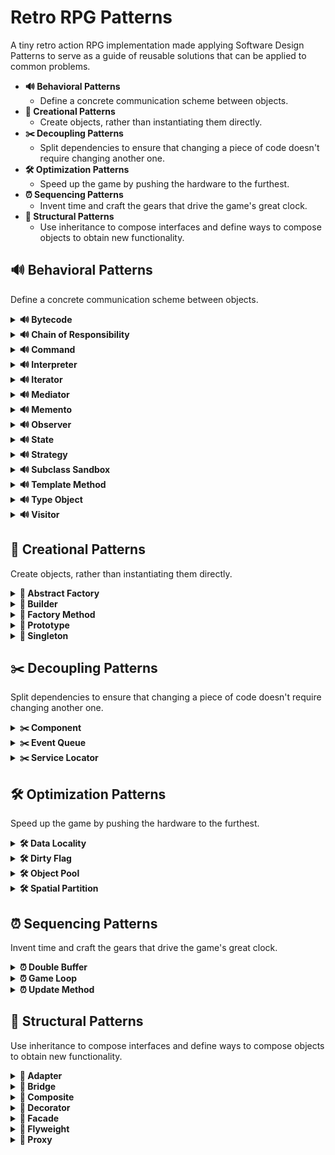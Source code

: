 # Retro RPG Patterns
A tiny retro action RPG implementation made applying Software Design Patterns to serve as a guide of reusable solutions that can be applied to common problems.

* **🔊 Behavioral Patterns**
    * Define a concrete communication scheme between objects.
* **🐣 Creational Patterns**
    * Create objects, rather than instantiating them directly.
* **✂️ Decoupling Patterns**
    * Split dependencies to ensure that changing a piece of code doesn't require changing another one.
* **🛠️ Optimization Patterns**
    * Speed up the game by pushing the hardware to the furthest.
* **⏰ Sequencing Patterns**
    * Invent time and craft the gears that drive the game's great clock.
* **🧬 Structural Patterns**
    * Use inheritance to compose interfaces and define ways to compose objects to obtain new functionality.

## 🔊 Behavioral Patterns
Define a concrete communication scheme between objects.

<details>
   <summary><b>🔊 Bytecode</b></summary>
  
   ### Bytecode
   Give a behavior the flexibility of data by encoding it as instructions for a virtual machine.

   > Unity has this pattern already built-in in its own [Visual Scripting System](https://docs.unity3d.com/2021.1/Documentation/Manual/com.unity.visualscripting.html) (previously named 'Bolt') and in its [Shader Graph System](https://docs.unity3d.com/Manual/shader-graph.html). Unreal has this pattern already built-in too in its [Blueprint Visual Scripting System](https://docs.unrealengine.com/4.27/en-US/ProgrammingAndScripting/Blueprints/). 
</details>

<details>
   <summary><b>🔊 Chain of Responsibility</b></summary>
   
   ### Chain of Responsibility
   Delegates commands to a chain of processing objects.
   
   ![Diagram](https://github.com/JoanStinson/RetroRPGPatterns/blob/main/Diagrams/Behavioral%20Patterns/Chain%20of%20Responsibility.png)   
</details>

<details>
   <summary><b>🔊 Command</b></summary>
   
   ### Command
   Creates objects that encapsulate actions and parameters.
   
   ![Diagram](https://github.com/JoanStinson/RetroRPGPatterns/blob/main/Diagrams/Behavioral%20Patterns/Command.png)
   
   ```csharp
   public class InputHandler : MonoBehaviour
   {
       private Invoker _invoker;
       private BikeController _bikeController;
       private Command _turnLeftCommand;
       private Command _turnRightCommand;
       private Command _toggleTurboCommand;
       private bool _isReplaying;
       private bool _isRecording;

       private void Awake()
       {
           _invoker = gameObject.AddComponent<Invoker>();
           _bikeController = FindObjectOfType<BikeController>();
           _turnLeftCommand = new TurnLeft(_bikeController);
           _turnRightCommand = new TurnRight(_bikeController);
           _toggleTurboCommand = new ToggleTurbo(_bikeController);
       }

       private void Update()
       {
           if (!_isReplaying && _isRecording)
           {
               if (Input.GetKeyUp(KeyCode.A))
               {
                   _invoker.ExecuteCommand(_turnLeftCommand);
               }

               if (Input.GetKeyUp(KeyCode.D))
               {
                   _invoker.ExecuteCommand(_turnRightCommand);
               }

               if (Input.GetKeyUp(KeyCode.W))
               {
                   _invoker.ExecuteCommand(_toggleTurboCommand);
               }
           }
       }

       private void OnGUI()
       {
           if (GUILayout.Button("Start Recording"))
           {
               _bikeController.ResetPosition();
               _isReplaying = false;
               _isRecording = true;
               _invoker.Record();
           }

           if (GUILayout.Button("Stop Recording"))
           {
               _bikeController.ResetPosition();
               _isRecording = false;
           }

           if (!_isRecording && GUILayout.Button("Start Replay"))
           {
               _bikeController.ResetPosition();
               _isRecording = false;
               _isReplaying = true;
               _invoker.Replay();
           }
       }
   }
   ```
   ```csharp
   public class BikeController : MonoBehaviour
   {
       public enum Direction
       {
           Left = -1,
           Right = 1
       }

       private bool _isTurboOn;
       private const float _distance = 1f;

       public void ToggleTurbo()
       {
           _isTurboOn = !_isTurboOn;
       }

       public void Turn(Direction direction)
       {
           if (direction == Direction.Left)
           {
               transform.Translate(Vector3.left * _distance);
           }
           else if (direction == Direction.Right)
           {
               transform.Translate(Vector3.right * _distance);
           }
       }

       public void ResetPosition()
       {
           transform.position = Vector3.zero;
       }
   }
   ```
   ```csharp
   public class Invoker : MonoBehaviour
   {
       private SortedList<float, Command> _recordedCommands = new SortedList<float, Command>();

       private bool _isRecording;
       private bool _isReplaying;
       private float _replayTime;
       private float _recordingTime;

       public void ExecuteCommand(Command command)
       {
           command.Execute();

           if (_isRecording)
           {
               _recordedCommands.Add(_recordingTime, command);
           }

           Debug.Log("Recorded Time: " + _recordingTime);
           Debug.Log("Recorded Command: " + command);
       }

       public void Record()
       {
           _recordingTime = 0.0f;
           _isRecording = true;
       }

       public void Replay()
       {
           _replayTime = 0.0f;
           _isReplaying = true;

           if (_recordedCommands.Count <= 0)
           {
               Debug.LogError("No commands to replay!");
           }

           _recordedCommands.Reverse();
       }

       private void FixedUpdate()
       {
           if (_isRecording)
           {
               _recordingTime += Time.fixedDeltaTime;
           }

           if (_isReplaying)
           {
               _replayTime += Time.fixedDeltaTime;

               if (_recordedCommands.Any())
               {
                   if (Mathf.Approximately(_replayTime, _recordedCommands.Keys[0]))
                   {
                       Debug.Log("Replay Time: " + _replayTime);
                       Debug.Log("Replay Command: " + _recordedCommands.Values[0]);

                       _recordedCommands.Values[0].Execute();
                       _recordedCommands.RemoveAt(0);
                   }
               }
               else
               {
                   _isReplaying = false;
               }
           }
       }
   }
   ```
   ```csharp
   public abstract class Command
   {
       public abstract void Execute();
   }
   ```                                           
   ```csharp
   public class TurnLeft : Command
   {
       private readonly BikeController _controller;

       public TurnLeft(BikeController controller)
       {
           _controller = controller;
       }

       public override void Execute()
       {
           _controller.Turn(BikeController.Direction.Left);
       }
   }
   ```
   ```csharp
   public class TurnRight : Command
   {
       private readonly BikeController _controller;

       public TurnRight(BikeController controller)
       {
           _controller = controller;
       }

       public override void Execute()
       {
           _controller.Turn(BikeController.Direction.Right);
       }
   }
   ```
   ```csharp
   public class ToggleTurbo : Command
   {
       private readonly BikeController _controller;

       public ToggleTurbo(BikeController controller)
       {
           _controller = controller;
       }

       public override void Execute()
       {
           _controller.ToggleTurbo();
       }
   }
   ```
</details>

<details>
   <summary><b>🔊 Interpreter</b></summary>
   
   ### Interpreter
   Implements a specialized language.
   
   ![Diagram](https://github.com/JoanStinson/RetroRPGPatterns/blob/main/Diagrams/Behavioral%20Patterns/Interpreter.png)
   
   > Similar to the Bytecode pattern, Unity has this pattern already built-in in its own [Visual Scripting System](https://docs.unity3d.com/2021.1/Documentation/Manual/com.unity.visualscripting.html) (previously named 'Bolt') and in its [Shader Graph System](https://docs.unity3d.com/Manual/shader-graph.html). Unreal has this pattern already built-in too in its [Blueprint Visual Scripting System](https://docs.unrealengine.com/4.27/en-US/ProgrammingAndScripting/Blueprints/).
</details>

<details>
   <summary><b>🔊 Iterator</b></summary>
   
   ### Iterator
   Accesses the elements of an object sequentially without exposing its underlying representation.
   
   ![Diagram](https://github.com/JoanStinson/RetroRPGPatterns/blob/main/Diagrams/Behavioral%20Patterns/Iterator.png) 
</details>

<details>
   <summary><b>🔊 Mediator</b></summary>
   
   ### Mediator
   Allows loose coupling between classes by being the only class that has detailed knowledge of their methods.
   
   ![Diagram](https://github.com/JoanStinson/RetroRPGPatterns/blob/main/Diagrams/Behavioral%20Patterns/Mediator.png)
</details>

<details>
   <summary><b>🔊 Memento</b></summary>
   
   ### Memento
   Provides the ability to restore an object to its previous state (undo).
   
   ![Diagram](https://github.com/JoanStinson/RetroRPGPatterns/blob/main/Diagrams/Behavioral%20Patterns/Memento.png)
   
   > Similar to the State pattern, but with an extra feature that gives objects the ability to roll back to a previous state.
</details>

<details>
   <summary><b>🔊 Observer</b></summary>
   
   ### Observer
   It's a publish/subscribe pattern, which allows a number of observer objects to see an event.
   
   ![Diagram](https://github.com/JoanStinson/RetroRPGPatterns/blob/main/Diagrams/Behavioral%20Patterns/Observer.png)
   
   > Any publish/subscribe structure forms part of this pattern. This way, C# [Delegates](https://docs.microsoft.com/en-us/dotnet/csharp/programming-guide/delegates/), [Actions](https://docs.microsoft.com/en-us/dotnet/api/system.action-1?view=net-6.0), [Event Actions](https://www.reddit.com/r/csharp/comments/m7o16r/what_is_the_difference_between_action_and_event/) and [EventHandlers](https://docs.microsoft.com/en-us/dotnet/api/system.eventhandler?view=net-6.0) are its most basic implementation. [Click Here For A Summary Of All](https://medium.com/nerd-for-tech/c-delegates-actions-events-summary-please-8fab0244a40a). Unity's API has [UnityActions](https://docs.unity3d.com/ScriptReference/Events.UnityAction.html) and [UnityEvents](https://docs.unity3d.com/ScriptReference/Events.UnityEvent.html) which are basically a wrapper of these C# events, but made available through the Inspector. From this point on, the pattern can be expanded to be more or less decoupled until reaching it's final form, which would be a Message or Event Bus System. Here is a basic implementation using Scriptable Objects: [Event Bus System with Scriptable Objects](https://github.com/JoanStinson/SlotsMachine).
   
   ```csharp
   public class ClientObserver : MonoBehaviour
   {
       private BikeController _bikeController;

       private void Start()
       {
           _bikeController = (BikeController)FindObjectOfType(typeof(BikeController));
       }

       private void OnGUI()
       {
           if (GUILayout.Button("Damage Bike") && _bikeController)
           {
               _bikeController.TakeDamage(15.0f);
           }

           if (GUILayout.Button("Toggle Turbo") && _bikeController)
           {
               _bikeController.ToggleTurbo();
           }
       }
   }
   ```
   ```csharp
   public abstract class Subject : MonoBehaviour
   {
       private readonly ArrayList _observers = new ArrayList();

       protected void Attach(Observer observer)
       {
           if (observer != null)
           {
               _observers.Add(observer);
           }
           else
           {
               Debug.LogWarning("Attached observer cannot be null!");
           }
       }

       protected void Detach(Observer observer)
       {
           if (observer != null)
           {
               _observers.Remove(observer);
           }
           else
           {
               Debug.LogWarning("Detached observer cannot be null!");
           }
       }

       protected void NotifyObservers()
       {
           foreach (Observer observer in _observers)
           {
               observer?.Notify(this);
           }
       }
   }
   ```
   ```csharp
   public class BikeController : Subject
   {
       public bool IsTurboOn { get; private set; }
       public float CurrentHealth => health;

       [SerializeField]
       private float health = 100f;
       private CameraController _cameraController;
       private HUDController _hudController;
       private bool _isEngineOn;

       private void Awake()
       {
           _hudController = gameObject.AddComponent<HUDController>();
           _cameraController = (CameraController)FindObjectOfType(typeof(CameraController));
       }

       private void Start()
       {
           StartEngine();
       }

       private void OnEnable()
       {
           Attach(_hudController);
           Attach(_cameraController);
       }

       private void OnDisable()
       {
           Detach(_hudController);
           Detach(_cameraController);
       }

       private void StartEngine()
       {
           _isEngineOn = true;
           NotifyObservers();
       }

       public void ToggleTurbo()
       {
           if (_isEngineOn)
           {
               IsTurboOn = !IsTurboOn;
           }

           NotifyObservers();
       }

       public void TakeDamage(float amount)
       {
           health -= amount;
           IsTurboOn = false;
           NotifyObservers();

           if (health < 0)
           {
               Destroy(gameObject);
           }
       }
   }
   ```
   ```csharp
   public abstract class Observer : MonoBehaviour
   {
       public abstract void Notify(Subject subject);
   }
   ```
   ```csharp
   public class CameraController : Observer
   {
       [SerializeField]
       private float _shakeMagnitude = 0.1f;
       private bool _isTurboOn;
       private Vector3 _initialPosition;
       private BikeController _bikeController;

       private void OnEnable()
       {
           _initialPosition = gameObject.transform.localPosition;
       }

       private void Update()
       {
           if (_isTurboOn)
           {
               Vector3 newRandomPosition = _initialPosition + (Random.insideUnitSphere * _shakeMagnitude);
               transform.localPosition = newRandomPosition;
           }
           else
           {
               transform.localPosition = _initialPosition;
           }
       }

       public override void Notify(Subject subject)
       {
           if (!_bikeController)
           {
               _bikeController = subject.GetComponent<BikeController>();
           }

           if (_bikeController)
           {
               _isTurboOn = _bikeController.IsTurboOn;
           }
       }
   }
   ```
   ```csharp
   public class HUDController : Observer
   {
       private bool _isTurboOn;
       private float _currentHealth;
       private BikeController _bikeController;

       private void OnGUI()
       {
           GUILayout.BeginArea(new Rect(50, 50, 100, 200));
           {
               GUILayout.BeginHorizontal("box");
               GUILayout.Label("Health: " + _currentHealth);
               GUILayout.EndHorizontal();

               if (_isTurboOn)
               {
                   GUILayout.BeginHorizontal("box");
                   GUILayout.Label("Turbo Activated!");
                   GUILayout.EndHorizontal();
               }

               if (_currentHealth <= 50f)
               {
                   GUILayout.BeginHorizontal("box");
                   GUILayout.Label("WARNING: Low Health");
                   GUILayout.EndHorizontal();
               }
           }
           GUILayout.EndArea();
       }

       public override void Notify(Subject subject)
       {
           if (!_bikeController)
           {
               _bikeController = subject.GetComponent<BikeController>();
           }

           if (_bikeController)
           {
               _isTurboOn = _bikeController.IsTurboOn;
               _currentHealth = _bikeController.CurrentHealth;
           }
       }
   }
   ```

</details>

<details>
   <summary><b>🔊 State</b></summary>
   
   ### State
   Allows an object to alter its behavior when its internal state changes.
   
   ![Diagram](https://github.com/JoanStinson/RetroRPGPatterns/blob/main/Diagrams/Behavioral%20Patterns/State.png)
   
   > Unity has this pattern already built-in in its own [Animation System](https://docs.unity3d.com/Manual/AnimationOverview.html) (also known as 'Mecanim'). Actually, it uses an FSM (Finite State Machine), which uses the State pattern, but with blending and transitions.

   ```csharp
   [RequireComponent(typeof(BikeController))]
   public class ClientState : MonoBehaviour
   {
       private BikeController _bikeController;

       private void Awake()
       {
           _bikeController = GetComponent<BikeController>();
       }

       private void OnGUI()
       {
           if (GUILayout.Button("Start Bike"))
           {
               _bikeController.StartBike();
           }

           if (GUILayout.Button("Turn Left"))
           {
               _bikeController.Turn(Direction.Left);
           }

           if (GUILayout.Button("Turn Right"))
           {
               _bikeController.Turn(Direction.Right);
           }

           if (GUILayout.Button("Stop Bike"))
           {
               _bikeController.StopBike();
           }
       }
   }
   ```
   ```csharp
   public class BikeController : MonoBehaviour
   {
       [field: SerializeField] public float MaxSpeed { get; private set; } = 2.0f;
       [field: SerializeField] public float TurnDistance { get; private set; } = 2.0f;
       public float CurrentSpeed { get; set; }
       public Direction CurrentTurnDirection { get; private set; }

       private IBikeState _startState;
       private IBikeState _stopState;
       private IBikeState _turnState;

       private BikeStateContext _bikeStateContext;

       private void Awake()
       {
           _bikeStateContext = new BikeStateContext(this);
           _startState = gameObject.AddComponent<BikeStartState>();
           _stopState = gameObject.AddComponent<BikeStopState>();
           _turnState = gameObject.AddComponent<BikeTurnState>();
           _bikeStateContext.Transition(_stopState);
       }

       public void StartBike()
       {
           _bikeStateContext.Transition(_startState);
       }

       public void StopBike()
       {
           _bikeStateContext.Transition(_stopState);
       }

       public void Turn(Direction direction)
       {
           CurrentTurnDirection = direction;
           _bikeStateContext.Transition(_turnState);
       }
   }
   ```
   ```csharp
   public enum Direction
   {
       Left = -1,
       Right = 1
   }
   ```
   ```csharp
   public class BikeStateContext
   {
       public IBikeState CurrentState { get; set; }

       private readonly BikeController _bikeController;

       public BikeStateContext(BikeController bikeController)
       {
           _bikeController = bikeController;
       }

       public void Transition(IBikeState state)
       {
           CurrentState = state;
           CurrentState.Handle(_bikeController);
       }
   }
   ```
   ```csharp
   public interface IBikeState
   {
       void Handle(BikeController bikeController);
   }
   ```
   ```csharp
   public class BikeStartState : MonoBehaviour, IBikeState
   {
       private BikeController _bikeController;

       public void Handle(BikeController bikeController)
       {
           if (!_bikeController)
           {
               _bikeController = bikeController;
           }

           _bikeController.CurrentSpeed = _bikeController.MaxSpeed;
       }

       private void Update()
       {
           if (_bikeController && _bikeController.CurrentSpeed > 0)
           {
               Vector3 bikeTranslation = Vector3.forward * (_bikeController.CurrentSpeed * Time.deltaTime);
               _bikeController.transform.Translate(bikeTranslation);
           }
       }
   }
   ```
   ```csharp
   public class BikeTurnState : MonoBehaviour, IBikeState
   {
       private Vector3 _turnDirection;
       private BikeController _bikeController;

       public void Handle(BikeController bikeController)
       {
           if (!_bikeController)
           {
               _bikeController = bikeController;
           }

           _turnDirection.x = (float)_bikeController.CurrentTurnDirection;

           if (_bikeController.CurrentSpeed > 0)
           {
               transform.Translate(_turnDirection * _bikeController.TurnDistance);
           }
       }
   }
   ```
   ```csharp
   public class BikeStopState : MonoBehaviour, IBikeState
   {
       private BikeController _bikeController;

       public void Handle(BikeController bikeController)
       {
           if (!_bikeController)
           {
               _bikeController = bikeController;
           }

           _bikeController.CurrentSpeed = 0;
       }
   }
   ```
</details>

<details>
   <summary><b>🔊 Strategy</b></summary>
   
   ### Strategy
   Allows one of a family of algorithms to be selected on-the-fly at runtime.
   
   ![Diagram](https://github.com/JoanStinson/RetroRPGPatterns/blob/main/Diagrams/Behavioral%20Patterns/Strategy.png)
   
   ```csharp
   public class ClientStrategy : MonoBehaviour
   {
       private GameObject _drone;
       private List<IManeuverBehaviour> _components = new List<IManeuverBehaviour>();

       private void OnGUI()
       {
           if (GUILayout.Button("Spawn Drone"))
           {
               SpawnDrone();
           }
       }

       private void SpawnDrone()
       {
           _drone = GameObject.CreatePrimitive(PrimitiveType.Cube);
           _drone.AddComponent<Drone>();
           _drone.transform.position = Random.insideUnitSphere * 10;
           ApplyRandomStrategies();
       }

       private void ApplyRandomStrategies()
       {
           _components.Add(_drone.AddComponent<BoppingManeuver>());
           _components.Add(_drone.AddComponent<FallbackManeuver>());
           _components.Add(_drone.AddComponent<WeavingManeuver>());

           int index = Random.Range(0, _components.Count);
           _drone.GetComponent<Drone>().ApplyStrategy(_components[index]);
       }
   }
   ```
   ```csharp
   public class Drone : MonoBehaviour
   {
       public float Speed = 1f;
       public float MaxHeight = 5f;
       public float WeavingDistance = 1.5f;
       public float FallbackDistance = 20f;

       private Vector3 _rayDirection;
       private const float _rayAngle = -45f;
       private const float _rayDistance = 15f;

       private void Awake()
       {
           _rayDirection = transform.TransformDirection(Vector3.back) * _rayDistance;
           _rayDirection = Quaternion.Euler(_rayAngle, 0f, 0f) * _rayDirection;
       }


       private void Update()
       {
           Debug.DrawRay(transform.position, _rayDirection, Color.blue);

           if (Physics.Raycast(transform.position, _rayDirection, out var hitInfo, _rayDistance) && hitInfo.collider)
           {
               Debug.DrawRay(transform.position, _rayDirection, Color.green);
           }
       }

       public void ApplyStrategy(IManeuverBehaviour strategy)
       {
           strategy.Maneuver(this);
       }
   }
   ```
   ```csharp
   public interface IManeuverBehaviour
   {
       void Maneuver(Drone drone);
   }
   ```
   ```csharp
   public class BoppingManeuver : MonoBehaviour, IManeuverBehaviour
   {
       public void Maneuver(Drone drone)
       {
           StartCoroutine(Bopple(drone));
       }

       private IEnumerator Bopple(Drone drone)
       {
           float time;
           bool isReverse = false;
           float speed = drone.Speed;
           Vector3 startPosition = drone.transform.position;
           Vector3 endPosition = startPosition;
           endPosition.y = drone.MaxHeight;

           while (true)
           {
               time = 0;
               Vector3 start = drone.transform.position;
               Vector3 end = (isReverse) ? startPosition : endPosition;

               while (time < speed)
               {
                   drone.transform.position = Vector3.Lerp(start, end, time / speed);
                   time += Time.deltaTime;
                   yield return null;
               }

               yield return new WaitForSeconds(1);
               isReverse = !isReverse;
           }
       }
   }
   ```
   ```csharp
   public class FallbackManeuver : MonoBehaviour, IManeuverBehaviour
   {
       public void Maneuver(Drone drone)
       {
           StartCoroutine(Fallback(drone));
       }

       private IEnumerator Fallback(Drone drone)
       {
           float time = 0;
           float speed = drone.Speed;
           Vector3 startPosition = drone.transform.position;
           Vector3 endPosition = startPosition;
           endPosition.z = drone.FallbackDistance;

           while (time < speed)
           {
               drone.transform.position = Vector3.Lerp(startPosition, endPosition, time / speed);
               time += Time.deltaTime;
               yield return null;
           }
       }
   }
   ```
   ```csharp
   public class WeavingManeuver : MonoBehaviour, IManeuverBehaviour
   {
       public void Maneuver(Drone drone)
       {
           StartCoroutine(Weave(drone));
       }

       private IEnumerator Weave(Drone drone)
       {
           float time;
           bool isReverse = false;
           float speed = drone.Speed;
           Vector3 startPosition = drone.transform.position;
           Vector3 endPosition = startPosition;
           endPosition.x = drone.WeavingDistance;

           while (true)
           {
               time = 0;
               Vector3 start = drone.transform.position;
               Vector3 end = (isReverse) ? startPosition : endPosition;

               while (time < speed)
               {
                   drone.transform.position = Vector3.Lerp(start, end, time / speed);
                   time += Time.deltaTime;
                   yield return null;
               }

               yield return new WaitForSeconds(1);
               isReverse = !isReverse;
           }
       }
   }
   ```
</details>

<details>
   <summary><b>🔊 Subclass Sandbox</b></summary>
   
   ### Subclass Sandbox
   Defines the behavior in a subclass using a set of operations provided by its base class.
</details>

<details>
   <summary><b>🔊 Template Method</b></summary>
   
### Template Method
   Defines the skeleton of an algorithm as an abstract class, allowing its subclasses to provide concrete behavior.
   
   ![Diagram](https://github.com/JoanStinson/RetroRPGPatterns/blob/main/Diagrams/Behavioral%20Patterns/Template%20Method.png)
   
   > This is basically the definition of polymorphism.
</details>

<details>
   <summary><b>🔊 Type Object</b></summary>
   
   ### Type Object
   Allows a flexible creation of new “classes” by creating a single class, each instance of which represents a different type of object.
</details>

<details>
   <summary><b>🔊 Visitor</b></summary>
   
   ### Visitor
   Separates an algorithm from an object structure by moving the hierarchy of methods into one object.
   
   ![Diagram](https://github.com/JoanStinson/RetroRPGPatterns/blob/main/Diagrams/Behavioral%20Patterns/Visitor.png)
   
   ```csharp
   public class ClientVisitor : MonoBehaviour
   {
       [SerializeField] private PowerUpVisitor _enginePowerUp;
       [SerializeField] private PowerUpVisitor _shieldPowerUp;
       [SerializeField] private PowerUpVisitor _weaponPowerUp;

       private BikeController _bikeController;

       private void Awake()
       {
           _bikeController = gameObject.AddComponent<BikeController>();
       }

       private void OnGUI()
       {
           if (GUILayout.Button("PowerUp Shield"))
           {
               _bikeController.Accept(_shieldPowerUp);
           }

           if (GUILayout.Button("PowerUp Engine"))
           {
               _bikeController.Accept(_enginePowerUp);
           }

           if (GUILayout.Button("PowerUp Weapon"))
           {
               _bikeController.Accept(_weaponPowerUp);
           }
       }
   }
   ```
   ```csharp
   public interface IBikeElementVisitor
   {
       void Visit(BikeShieldVisitable bikeShield);
       void Visit(BikeEngineVisitable bikeEngine);
       void Visit(BikeWeaponVisitable bikeWeapon);
   }
   ```
   ```csharp
   [CreateAssetMenu(fileName = "PowerUp", menuName = "PowerUp")]
   public class PowerUpVisitor : ScriptableObject, IBikeElementVisitor
   {
       public string PowerupName;
       public GameObject PowerupPrefab;
       public string PowerupDescription;

       [Tooltip("Fully heal shield")]
       public bool HealShield;

       [Range(0f, 50f)]
       [Tooltip("Boost turbo settings up to increments of 50/mph")]
       public float TurboBoost;

       [Range(0f, 25)]
       [Tooltip("Boost weapon range in increments of up to 25 units")]
       public int WeaponRange;

       [Range(0.0f, 50f)]
       [Tooltip("Boost weapon strength in increments of up to 50%")]
       public float WeaponStrength;

       public void Visit(BikeShieldVisitable bikeShield)
       {
           if (HealShield)
           {
               bikeShield.HealtPercentage = 100f;
           }
       }

       public void Visit(BikeWeaponVisitable bikeWeapon)
       {
           int range = bikeWeapon.Range += WeaponRange;
           bikeWeapon.Range = (range >= bikeWeapon.MaxRange) ? bikeWeapon.MaxRange : range;

           float strength = bikeWeapon.Strength += Mathf.Round(bikeWeapon.Strength * WeaponStrength / 100);
           bikeWeapon.Strength = (strength >= bikeWeapon.MaxStrength) ? bikeWeapon.MaxStrength : strength;
       }

       public void Visit(BikeEngineVisitable bikeEngine)
       {
           float boost = bikeEngine.TurboBoostInMph += TurboBoost;

           if (boost < 0.0f)
           {
               bikeEngine.TurboBoostInMph = 0.0f;
           }
           else if (boost >= bikeEngine.MaxTurboBoost)
           {
               bikeEngine.TurboBoostInMph = bikeEngine.MaxTurboBoost;
           }
       }
   }
   ```
   ```csharp
   public class BikeController : MonoBehaviour, IBikeElementVisitable
   {
       private List<IBikeElementVisitable> _bikeElements = new List<IBikeElementVisitable>();

       private void Awake()
       {
           _bikeElements.Add(gameObject.AddComponent<BikeShieldVisitable>());
           _bikeElements.Add(gameObject.AddComponent<BikeWeaponVisitable>());
           _bikeElements.Add(gameObject.AddComponent<BikeEngineVisitable>());
       }

       public void Accept(IBikeElementVisitor visitor)
       {
           foreach (IBikeElementVisitable element in _bikeElements)
           {
               element.Accept(visitor);
           }
       }
   }
   ```
   ```csharp
   public interface IBikeElementVisitable
   {
       void Accept(IBikeElementVisitor visitor);
   }
   ```
   ```csharp
   public class BikeShieldVisitable : MonoBehaviour, IBikeElementVisitable
   {
       public float HealtPercentage = 50f;

       public float Damage(float damage)
       {
           return HealtPercentage -= damage;
       }

       public void Accept(IBikeElementVisitor visitor)
       {
           visitor.Visit(this);
       }

       private void OnGUI()
       {
           GUI.color = Color.green;
           GUI.Label(new Rect(125, 0, 200, 20), "Shield Health: " + HealtPercentage);
       }
   }
   ```
   ```csharp
   public class BikeWeaponVisitable : MonoBehaviour, IBikeElementVisitable
   {
       [Header("Range")]
       public int Range = 5;
       public int MaxRange = 25;

       [Header("Strength")]
       public float Strength = 25f;
       public float MaxStrength = 50f;

       public void Fire()
       {
           Debug.Log("Weapon fired!");
       }

       public void Accept(IBikeElementVisitor visitor)
       {
           visitor.Visit(this);
       }

       private void OnGUI()
       {
           GUI.color = Color.green;
           GUI.Label(new Rect(125, 40, 200, 20), "Weapon Range: " + Range);
           GUI.Label(new Rect(125, 60, 200, 20), "Weapon Strength: " + Strength);
       }
   }
   ```
   ```csharp
   public class BikeEngineVisitable : MonoBehaviour, IBikeElementVisitable
   {
       public float TurboBoostInMph = 25f;
       public float MaxTurboBoost = 200f;

       private const float _defaultSpeedInMph = 300f;
       private bool _isTurboOn;

       public float CurrentSpeed
       {
           get
           {
               return (_isTurboOn) ? _defaultSpeedInMph + TurboBoostInMph : _defaultSpeedInMph;
           }
       }

       public void ToggleTurbo()
       {
           _isTurboOn = !_isTurboOn;
       }

       public void Accept(IBikeElementVisitor visitor)
       {
           visitor.Visit(this);
       }

       private void OnGUI()
       {
           GUI.color = Color.green;
           GUI.Label(new Rect(125, 20, 200, 20), "Turbo Boost: " + TurboBoostInMph);
       }
   }
   ```
</details>

## 🐣 Creational Patterns
Create objects, rather than instantiating them directly.

<details>
   <summary><b>🐣 Abstract Factory</b></summary>
   
   ### Abstract Factory
   Groups object factories that have a common theme.
   
   ![Diagram](https://github.com/JoanStinson/RetroRPGPatterns/blob/main/Diagrams/Creational%20Patterns/Abstract%20Factory.png)
</details>

<details>
   <summary><b>🐣 Builder</b></summary>
   
   ### Builder
   Constructs complex objects by separating construction and representation.
   
   ![Diagram](https://github.com/JoanStinson/RetroRPGPatterns/blob/main/Diagrams/Creational%20Patterns/Builder.png)
</details>

<details>
   <summary><b>🐣 Factory Method</b></summary>
   
   ### Factory Method
   Creates objects without specifying the exact class to create.
   
   ![Diagram](https://github.com/JoanStinson/RetroRPGPatterns/blob/main/Diagrams/Creational%20Patterns/Factory%20Method.png)
</details>

<details>
   <summary><b>🐣 Prototype</b></summary>
   
   ### Prototype
   Creates objects by cloning an existing object.
   
   ![Diagram](https://github.com/JoanStinson/RetroRPGPatterns/blob/main/Diagrams/Creational%20Patterns/Prototype.png)
   
   > Unity has this pattern already built-in in its [Prefabs System](https://docs.unity3d.com/Manual/Prefabs.html). When using the [GameObject.Instantiate](https://docs.unity3d.com/ScriptReference/Object.Instantiate.html) method it clones the original object (a prefab) and returns a clone (which is spawned in the current scene with the '(Clone)' suffix).
   ```csharp
   public class PrefabInstantiater : MonoBehaviour
   {
       [SerializeField]
       private Transform _prefab;
       
       private void Start()
       {
           for (int i = 0; i < 10; ++i)
           {
               Instantiate(_prefab, new Vector3(i * 2f, 0, 0), Quaternion.identity);
           }
       }
   }
   ```
</details>

<details>
   <summary><b>🐣 Singleton</b></summary>
   
   ### Singleton
   Restricts object creation for a class to only one instance.
   
   ![Diagram](https://github.com/JoanStinson/RetroRPGPatterns/blob/main/Diagrams/Creational%20Patterns/Singleton.png)
      
   > This is a [project killer pattern](https://cocoacasts.com/are-singletons-bad)! It's the prohibited pattern which shall never be named (except in game jams). Instead of using singletons, program to an interface (not to an implementation) and if you use a DI framework to fill these dependencies even better. I highly recommend using [Zenject](https://assetstore.unity.com/packages/tools/utilities/extenject-dependency-injection-ioc-157735). Dependency Inversion Principle > Singleton.
   ```csharp
    public class MonoBehaviourSingleton<T> : MonoBehaviour where T : MonoBehaviour
    {
        private static bool _shuttingDown = false;
        private static readonly object _lock = new object();
        private static T _instance;

        public static T Instance
        {
            get
            {
                if (_shuttingDown)
                {
                    Debug.LogWarning($"[Singleton] Instance '{typeof(T)}' already destroyed. Returning null.");
                    return null;
                }

                lock (_lock)
                {
                    if (_instance == null)
                    {
                        _instance = (T)FindObjectOfType(typeof(T));

                        if (_instance == null)
                        {
                            var singletonObject = new GameObject();
                            _instance = singletonObject.AddComponent<T>();
                            singletonObject.name = $"{typeof(T)} (Singleton)";
                            DontDestroyOnLoad(singletonObject);
                        }
                    }

                    return _instance;
                }
            }
        }

        private void OnApplicationQuit()
        {
            _shuttingDown = true;
        }

        private void OnDestroy()
        {
            _shuttingDown = true;
        }
    }
   ```
   ```csharp
    public sealed class UIManager : MonoBehaviourSingleton<UIManager>
    {
        public void ShowPanel<T>() where T : BasePanel
        {
            // show panel if it exists
        }

        public void HidePanel<T>() where T : BasePanel
        {
            // hide panel if it exists
        }
    }
   ```
   ```csharp
    public class ControlsMenuPanel : BasePanel
    {
        private void ShowOptionsMenu()
        {
             UIManager.Instance.HidePanel<MainMenuPanel>();
             UIManager.Instance.ShowPanel<OptionsMenuPanel>();
        }
    }
   ```
</details>

## ✂️ Decoupling Patterns
Split dependencies to ensure that changing a piece of code doesn't require changing another one.
   
<details>
   <summary><b>✂️ Component</b></summary>
   
   ### Component
   Allows a single entity to span multiple domains without coupling the domains to each other.
   
   > Unity has this pattern already built-in in its own [Component System](https://docs.unity3d.com/ScriptReference/Component.html).
   ```csharp
    [RequireComponent(typeof(Animator))]
    [RequireComponent(typeof(AudioSource))]
    [RequireComponent(typeof(Rigidbody2D))]
    public abstract class Creature : MonoBehaviour, IEntity
    {
        protected Animator _animator;
        protected AudioSource _audioSource;
        protected Rigidbody2D _rigidbody2D;

        protected virtual void Start()
        {
            _animator = GetComponent<Animator>();
            _audioSource = GetComponent<AudioSource>();
            _rigidbody2D = GetComponent<Rigidbody2D>();
        }
    }
   ```
</details>

<details>
   <summary><b>✂️ Event Queue</b></summary>
   
   ### Event Queue
   Decouples when an event is sent and when it is executed.
</details>

<details>
   <summary><b>✂️ Service Locator</b></summary>
   
   ### Service Locator
   Provides global access to services without being attached to the concrete class.
   
   ```csharp
   public static class ServiceLocator
   {
       private static readonly IDictionary<Type, object> Services = new Dictionary<Type, Object>();

       public static void RegisterService<T>(T service)
       {
           if (!Services.ContainsKey(typeof(T)))
           {
               Services[typeof(T)] = service;
           }
           else
           {
               throw new ApplicationException("Service already registered");
           }
       }

       public static T GetService<T>()
       {
           try
           {
               return (T)Services[typeof(T)];
           }
           catch
           {
               throw new ApplicationException("Requested service not found.");
           }
       }
   }
   ```
   ```csharp
   public class ClientServiceLocator : MonoBehaviour
   {
       private void Awake()
       {
           RegisterServices();
       }

       private void RegisterServices()
       {
           ILoggerService logger = new Logger();
           ServiceLocator.RegisterService(logger);

           IAnalyticsService analytics = new Analytics();
           ServiceLocator.RegisterService(analytics);

           IAdvertisement advertisement = new Advertisement();
           ServiceLocator.RegisterService(advertisement);
       }

       private void OnGUI()
       {
           GUILayout.Label("Review output in the console:");

           if (GUILayout.Button("Log Event"))
           {
               ILoggerService logger = ServiceLocator.GetService<ILoggerService>();
               logger.Log("Hello World!");
           }

           if (GUILayout.Button("Send Analytics"))
           {
               IAnalyticsService analytics = ServiceLocator.GetService<IAnalyticsService>();
               analytics.SendEvent("Hello World!");
           }

           if (GUILayout.Button("Display Advertisement"))
           {
               IAdvertisement advertisement = ServiceLocator.GetService<IAdvertisement>();
               advertisement.DisplayAd();
           }
       }
   }
   ```
   ```csharp
   public interface ILoggerService
   {
       void Log(string message);
   }
   ```
   ```csharp
   public class Logger : ILoggerService
   {
       public void Log(string message)
       {
           Debug.Log("Logged: " + message);
       }
   }
   ```
   ```csharp
   public interface IAnalyticsService
   {
       void SendEvent(string eventName);
   }
   ```
   ```csharp
   public class Analytics : IAnalyticsService
   {
       public void SendEvent(string eventName)
       {
           Debug.Log("Sent: " + eventName);
       }
   }
   ```
   ```csharp
   public interface IAdvertisement
   {
       void DisplayAd();
   }
   ```
   ```csharp
   public class Advertisement : IAdvertisement
   {
       public void DisplayAd()
       {
           Debug.Log("Displaying video advertisement");
       }
   }
   ```
</details>

## 🛠️ Optimization Patterns
Speed up the game by pushing the hardware to the furthest.

<details>
   <summary><b>🛠️ Data Locality</b></summary>
   
   ### Data Locality
   Accelerates memory access by arranging data to take advantage of CPU caching.
</details>

<details>
   <summary><b>🛠️ Dirty Flag</b></summary>
   
   ### Dirty Flag
   Avoids unnecessary work by deferring it until the result is needed.
</details>

<details>
   <summary><b>🛠️ Object Pool</b></summary>
   
   ### Object Pool
   Allows the recycling of objects and optimizes performance and memory.
   
   ```csharp
   public class ClientObjectPool : MonoBehaviour
   {
       private DroneObjectPool _pool;

       private void Awake()
       {
           _pool = gameObject.AddComponent<DroneObjectPool>();
       }

       private void OnGUI()
       {
           if (GUILayout.Button("Spawn Drones"))
           {
               _pool.SpawnPooledItemInRandomPos();
           }
       }
   }
   ```
   ```csharp
   public class DroneObjectPool : MonoBehaviour
   {
       [SerializeField]
       private int _poolSize = 10;

       public IObjectPool<Drone> Pool
       {
           get
           {
               if (_pool == null)
               {
                   _pool = new ObjectPool<Drone>(CreatePooledItem, OnTakeFromPool, OnReturnedToPool, OnDestroyPoolObject, true, _poolSize, _poolSize);
               }
               return _pool;
           }
       }

       private IObjectPool<Drone> _pool;

       private Drone CreatePooledItem()
       {
           var droneGO = GameObject.CreatePrimitive(PrimitiveType.Cube);
           droneGO.name = "Drone";
           var drone = droneGO.AddComponent<Drone>();
           drone.Pool = Pool;
           return drone;
       }

       private void OnReturnedToPool(Drone drone)
       {
           drone.gameObject.SetActive(false);
       }

       private void OnTakeFromPool(Drone drone)
       {
           drone.gameObject.SetActive(true);
       }

       private void OnDestroyPoolObject(Drone drone)
       {
           Destroy(drone.gameObject);
       }

       public void SpawnPooledItemInRandomPos()
       {
           var amount = Random.Range(1, 10);

           for (int i = 0; i < amount; ++i)
           {
               var drone = Pool.Get();
               drone.transform.position = Random.insideUnitSphere * 10;
           }
       }
   }
   ```
   ```csharp
   public class Drone : MonoBehaviour
   {
       public IObjectPool<Drone> Pool { get; set; }
       public float CurrentHealth;

       [SerializeField] private float _maxHealth = 100.0f;
       [SerializeField] private float _timeToSelfDestruct = 3.0f;

       private void Awake()
       {
           CurrentHealth = _maxHealth;
       }

       private void OnEnable()
       {
           AttackPlayer();
           StartCoroutine(SelfDestruct());
       }

       public void AttackPlayer()
       {
           Debug.Log("Attack player!");
       }

       private IEnumerator SelfDestruct()
       {
           yield return new WaitForSeconds(_timeToSelfDestruct);
           TakeDamage(_maxHealth);
       }

       public void TakeDamage(float amount)
       {
           CurrentHealth -= amount;

           if (CurrentHealth <= 0.0f)
           {
               ReturnToPool();
           }
       }

       private void ReturnToPool()
       {
           Pool.Release(this);
       }

       private void OnDisable()
       {
           ResetDrone();
       }

       private void ResetDrone()
       {
           CurrentHealth = _maxHealth;
       }
   }
   ```
</details>

<details>
   <summary><b>🛠️ Spatial Partition</b></summary>
   
   ### Spatial Partition
   Locates objects efficiently by storing them in a data structure organized by their positions.
   
   > Unity has this pattern already built-in in its own [Frustum Culling System](https://forum.unity.com/threads/frustum-culling.2752/). It uses an octree for culling objects.
</details>

## ⏰ Sequencing Patterns
Invent time and craft the gears that drive the game's great clock.
   
<details>
   <summary><b>⏰ Double Buffer</b></summary>
   
   ### Double Buffer
   Causes a series of sequential operations to appear instantaneous or simultaneous.
   
   > Unity has this pattern already built-in in its own [Rendering System](https://answers.unity.com/questions/203931/double-buffering.html). It uses 2 or even more buffers by native implementation.
</details>

<details>
   <summary><b>⏰ Game Loop</b></summary>
   
   ### Game Loop
   Decouples the progression of game time from user input and processor speed.
   
   > Unity has this pattern already built-in in its own [Execution System](https://docs.unity3d.com/Manual/ExecutionOrder.html).
   
   > Here is a C++ implementation I made in the past.
   ```cpp
   int main() 
   {
      while (!world.IsGameOver()) 
      {
         getline(cin, input);
         vector<string> words = Globals::split(input);

         if (ShouldExit())
         {
            break;
         }

         world.HandleInput(words);
      }
   }
   ```
</details>
   
<details>
   <summary><b>⏰ Update Method</b></summary>
   
   ### Update Method
   Simulates a collection of independent objects by telling each to process one frame of behavior at a time.
   
   > Unity has this pattern already built-in in its [MonoBehaviour](https://docs.unity3d.com/ScriptReference/MonoBehaviour.html) base class, from which every Unity script derives.
   ```csharp
   public class NewBehaviourScript : MonoBehaviour
   {
       // Start is called before the first frame update
       private void Start()
       {

       }

       // Update is called once per frame
       private void Update()
       {

       }
   }
   ```
</details>

## 🧬 Structural Patterns
Use inheritance to compose interfaces and define ways to compose objects to obtain new functionality.
   
<details>
   <summary><b>🧬 Adapter</b></summary>
   
   ### Adapter
   Allows classes with incompatible interfaces to work together by wrapping its own interface around that of an already existing class.
   
   ![Diagram](https://github.com/JoanStinson/RetroRPGPatterns/blob/main/Diagrams/Structural%20Patterns/Adapter.png)
   
   ```csharp
   public class ClientAdapter : MonoBehaviour
   {
       [SerializeField]
       private InventoryItem _item;
       private InventorySystem _inventorySystem;
       private IInventorySystem _inventorySystemAdapter;

       private void Awake()
       {
           _inventorySystem = new InventorySystem();
           _inventorySystemAdapter = new InventorySystemAdapter();
       }

       private void OnGUI()
       {
           if (GUILayout.Button("Add item (no adapter)"))
           {
               _inventorySystem.AddItem(_item);
           }

           if (GUILayout.Button("Add item (with adapter)"))
           {
               _inventorySystemAdapter.AddItem(_item, SaveLocation.Both);
           }
       }
   }
   ```
   ```csharp
   public class InventorySystem
   {
       public void AddItem(InventoryItem item)
       {
           Debug.Log("Adding item to the cloud");
       }

       public void RemoveItem(InventoryItem item)
       {
           Debug.Log("Removing item from the cloud");
       }

       public List<InventoryItem> GetInventory()
       {
           Debug.Log("Returning an inventory list stored in the cloud");
           return new List<InventoryItem>();
       }
   }
   ```
   ```csharp
   public interface IInventorySystem
   {
       void SyncInventories();
       void AddItem(InventoryItem item, SaveLocation location);
       void RemoveItem(InventoryItem item, SaveLocation location);
       List<InventoryItem> GetInventory(SaveLocation location);
   }
   ```
   ```csharp
   public class InventorySystemAdapter : InventorySystem, IInventorySystem
   {
       private List<InventoryItem> _cloudInventory;

       public void SyncInventories()
       {
           var _cloudInventory = GetInventory();
           Debug.Log("Synchronizing local drive and cloud inventories");
       }

       public void AddItem(InventoryItem item, SaveLocation location)
       {
           if (location == SaveLocation.Cloud)
           {
               AddItem(item);
           }
           else if (location == SaveLocation.Local)
           {
               Debug.Log("Adding item to local drive");
           }
           else if (location == SaveLocation.Both)
           {
               Debug.Log("Adding item to local drive and on the cloud");
           }
       }

       public void RemoveItem(InventoryItem item, SaveLocation location)
       {
           Debug.Log("Remove item from local/cloud/both");
       }

       public List<InventoryItem> GetInventory(SaveLocation location)
       {
           Debug.Log("Get inventory from local/cloud/both");
           return new List<InventoryItem>();
       }
   }
   ```
   ```csharp
   [CreateAssetMenu(fileName = "New Item", menuName = "Inventory")]
   public class InventoryItem : ScriptableObject
   {
       // Placeholder class
   }
   ```
   ```csharp
   public enum SaveLocation
   {
       Local,
       Cloud,
       Both
   }
   ```
</details>

<details>
   <summary><b>🧬 Bridge</b></summary>
   
   ### Bridge
   Decouples an abstraction from its implementation so that the two can vary independently.
   
   ![Diagram](https://github.com/JoanStinson/RetroRPGPatterns/blob/main/Diagrams/Structural%20Patterns/Bridge.png)
</details>

<details>
   <summary><b>🧬 Composite</b></summary>
   
   ### Composite
   Composes zero-or-more similar objects so that they can be manipulated as one object.
   
   ![Diagram](https://github.com/JoanStinson/RetroRPGPatterns/blob/main/Diagrams/Structural%20Patterns/Composite.png)
</details>

<details>
   <summary><b>🧬 Decorator</b></summary>
   
   ### Decorator
   Dynamically adds/overrides behavior in an existing method of an object.
   
   ![Diagram](https://github.com/JoanStinson/RetroRPGPatterns/blob/main/Diagrams/Structural%20Patterns/Decorator.png)
   
   ```csharp
   public class ClientDecorator : MonoBehaviour
   {
       private BikeWeapon _bikeWeapon;
       private bool _isWeaponDecorated;

       private void Awake()
       {
           _bikeWeapon = (BikeWeapon)FindObjectOfType(typeof(BikeWeapon));
       }

       private void OnGUI()
       {
           if (!_isWeaponDecorated && GUILayout.Button("Decorate Weapon"))
           {
               _bikeWeapon.Decorate();
               _isWeaponDecorated = !_isWeaponDecorated;
           }

           if (_isWeaponDecorated && GUILayout.Button("Reset Weapon"))
           {
               _bikeWeapon.Reset();
               _isWeaponDecorated = !_isWeaponDecorated;
           }

           if (GUILayout.Button("Toggle Fire"))
           {
               _bikeWeapon.ToggleFire();
           }
       }
   }
   ```
   ```csharp
   public class BikeWeapon : MonoBehaviour
   {
       public WeaponConfig WeaponConfig;
       public WeaponAttachment MainAttachment;
       public WeaponAttachment SecondaryAttachment;

       private IWeapon _weapon;
       private bool _isFiring;
       private bool _isDecorated;

       private void Awake()
       {
           _weapon = new Weapon(WeaponConfig);
       }

       private void OnGUI()
       {
           GUI.color = Color.green;
           GUI.Label(new Rect(5, 50, 150, 100), "Range: " + _weapon.Range);
           GUI.Label(new Rect(5, 70, 150, 100), "Strength: " + _weapon.Strength);
           GUI.Label(new Rect(5, 90, 150, 100), "Cooldown: " + _weapon.Cooldown);
           GUI.Label(new Rect(5, 110, 150, 100), "Firing Rate: " + _weapon.Rate);
           GUI.Label(new Rect(5, 130, 150, 100), "Weapon Firing: " + _isFiring);

           if (MainAttachment && _isDecorated)
           {
               GUI.Label(new Rect(5, 150, 150, 100), "Main Attachment: " + MainAttachment.name);
           }

           if (SecondaryAttachment && _isDecorated)
           {
               GUI.Label(new Rect(5, 170, 200, 100), "Secondary Attachment: " + SecondaryAttachment.name);
           }
       }

       public void ToggleFire()
       {
           _isFiring = !_isFiring;

           if (_isFiring)
           {
               StartCoroutine(FireWeapon());
           }
       }

       private IEnumerator FireWeapon()
       {
           float firingRate = 1.0f / _weapon.Rate;

           while (_isFiring)
           {
               yield return new WaitForSeconds(firingRate);
               Debug.Log("fire");
           }
       }

       public void Reset()
       {
           _weapon = new Weapon(WeaponConfig);
           _isDecorated = !_isDecorated;
       }

       public void Decorate()
       {
           if (MainAttachment && !SecondaryAttachment)
           {
               _weapon = new WeaponDecorator(_weapon, MainAttachment);
           }

           if (MainAttachment && SecondaryAttachment)
           {
               _weapon = new WeaponDecorator(new WeaponDecorator(_weapon, MainAttachment), SecondaryAttachment);
           }

           _isDecorated = !_isDecorated;
       }
   }
   ```
   ```csharp
   public interface IWeapon
   {
       float Rate { get; }
       float Range { get; }
       float Strength { get; }
       float Cooldown { get; }
   }
   ```
   ```csharp
   public class Weapon : IWeapon
   {
       public float Range
       {
           get { return _config.Range; }
       }

       public float Rate
       {
           get { return _config.Rate; }
       }

       public float Strength
       {
           get { return _config.Strength; }
       }

       public float Cooldown
       {
           get { return _config.Cooldown; }
       }

       private readonly WeaponConfig _config;

       public Weapon(WeaponConfig weaponConfig)
       {
           _config = weaponConfig;
       }
   }
   ```
   ```csharp
   [CreateAssetMenu(fileName = "NewWeaponConfig", menuName = "Weapon/Config", order = 1)]
   public class WeaponConfig : ScriptableObject, IWeapon
   {
       [Range(0, 60)]
       [Tooltip("Rate of firing per second")]
       [SerializeField]
       private float rate;

       [Range(0, 50)]
       [Tooltip("Weapon range")]
       [SerializeField]
       private float range;

       [Range(0, 100)]
       [Tooltip("Weapon strength")]
       [SerializeField]
       private float strength;

       [Range(0, 5)]
       [Tooltip("Cooldown duration")]
       [SerializeField]
       private float cooldown;

       public string weaponName;
       public GameObject weaponPrefab;
       public string weaponDescription;

       public float Rate
       {
           get { return rate; }
       }

       public float Range
       {
           get { return range; }
       }

       public float Strength
       {
           get { return strength; }
       }

       public float Cooldown
       {
           get { return cooldown; }
       }
   }
   ```
   ```csharp
   [CreateAssetMenu(fileName = "NewWeaponAttachment", menuName = "Weapon/Attachment", order = 1)]
   public class WeaponAttachment : ScriptableObject, IWeapon
   {
       [Range(0, 50)]
       [Tooltip("Increase rate of firing per second")]
       [SerializeField] public float rate;

       [Range(0, 50)]
       [Tooltip("Increase weapon range")]
       [SerializeField] float range;

       [Range(0, 100)]
       [Tooltip("Increase weapon strength")]
       [SerializeField] public float strength;

       [Range(0, -5)]
       [Tooltip("Reduce cooldown duration")]
       [SerializeField] public float cooldown;

       public string attachmentName;
       public GameObject attachmentPrefab;
       public string attachmentDescription;

       public float Rate
       {
           get { return rate; }
       }

       public float Range
       {
           get { return range; }
       }

       public float Strength
       {
           get { return strength; }
       }

       public float Cooldown
       {
           get { return cooldown; }
       }
   }
   ```
   ```csharp
   public class WeaponDecorator : IWeapon
   {
       private readonly IWeapon _decoratedWeapon;
       private readonly WeaponAttachment _attachment;

       public WeaponDecorator(IWeapon weapon, WeaponAttachment attachment)
       {
           _attachment = attachment;
           _decoratedWeapon = weapon;
       }

       public float Rate
       {
           get
           {
               return _decoratedWeapon.Rate + _attachment.Rate;
           }
       }

       public float Range
       {
           get
           {
               return _decoratedWeapon.Range + _attachment.Range;
           }
       }

       public float Strength
       {
           get
           {
               return _decoratedWeapon.Strength + _attachment.Strength;
           }
       }

       public float Cooldown
       {
           get
           {
               return _decoratedWeapon.Cooldown + _attachment.Cooldown;
           }
       }
   }
   ```
</details>

<details>
   <summary><b>🧬 Facade</b></summary>
   
   ### Facade
   Provides a simplified interface to a large body of code.
   
   ![Diagram](https://github.com/JoanStinson/RetroRPGPatterns/blob/main/Diagrams/Structural%20Patterns/Facade.png)
   
   > The Facade pattern establishes a new interface, whereas the Adapter pattern adapts an old interface.
   
   ```csharp
   public class ClientFacade : MonoBehaviour
   {
       private BikeEngine _bikeEngine;

       private void Awake()
       {
           _bikeEngine = gameObject.AddComponent<BikeEngine>();
       }

       private void OnGUI()
       {
           if (GUILayout.Button("Turn On"))
           {
               _bikeEngine.TurnOn();
           }

           if (GUILayout.Button("Turn Off"))
           {
               _bikeEngine.TurnOff();
           }

           if (GUILayout.Button("Toggle Turbo"))
           {
               _bikeEngine.ToggleTurbo();
           }
       }
   }
   ```
   ```csharp
   public class BikeEngine : MonoBehaviour
   {
       public float burnRate = 1f;
       public float fuelAmount = 100f;
       public float tempRate = 5f;
       public float minTemp = 50f;
       public float maxTemp = 65f;
       public float currentTemp;
       public float turboDuration = 2f;

       private FuelPump _fuelPump;
       private TurboCharger _turboCharger;
       private CoolingSystem _coolingSystem;
       private bool _isEngineOn;

       private void Awake()
       {
           _fuelPump = gameObject.AddComponent<FuelPump>();
           _turboCharger = gameObject.AddComponent<TurboCharger>();
           _coolingSystem = gameObject.AddComponent<CoolingSystem>();
       }

       private void Start()
       {
           _fuelPump.engine = this;
           _turboCharger.engine = this;
           _coolingSystem.engine = this;
       }

       public void TurnOn()
       {
           _isEngineOn = true;
           StartCoroutine(_fuelPump.burnFuel);
           StartCoroutine(_coolingSystem.coolEngine);
       }

       public void TurnOff()
       {
           _isEngineOn = false;
           _coolingSystem.ResetTemperature();
           StopCoroutine(_fuelPump.burnFuel);
           StopCoroutine(_coolingSystem.coolEngine);
       }

       public void ToggleTurbo()
       {
           if (_isEngineOn)
           {
               _turboCharger.ToggleTurbo(_coolingSystem);
           }
       }

       private void OnGUI()
       {
           GUI.color = Color.green;
           GUI.Label(new Rect(100, 0, 500, 20), "Engine Running: " + _isEngineOn);
       }
   }
   ```
   ```csharp
   public class FuelPump : MonoBehaviour
   {
       public BikeEngine engine;
       public IEnumerator burnFuel;

       private void Awake()
       {
           burnFuel = BurnFuel();
       }

       private IEnumerator BurnFuel()
       {
           while (true)
           {
               yield return new WaitForSeconds(1);
               engine.fuelAmount -= engine.burnRate;

               if (engine.fuelAmount <= 0.0f)
               {
                   engine.TurnOff();
                   yield return 0;
               }
           }
       }

       private void OnGUI()
       {
           GUI.color = Color.green;
           GUI.Label(new Rect(100, 40, 500, 20), "Fuel: " + engine.fuelAmount);
       }
   }
   ```
   ```csharp
   public class TurboCharger : MonoBehaviour
   {
       public BikeEngine engine;

       private bool _isTurboOn;
       private CoolingSystem _coolingSystem;

       public void ToggleTurbo(CoolingSystem coolingSystem)
       {
           _coolingSystem = coolingSystem;
           if (!_isTurboOn)
           {
               StartCoroutine(TurboCharge());
           }
       }

       private IEnumerator TurboCharge()
       {
           _isTurboOn = true;
           _coolingSystem.PauseCooling();

           yield return new WaitForSeconds(engine.turboDuration);

           _isTurboOn = false;
           _coolingSystem.PauseCooling();
       }

       private void OnGUI()
       {
           GUI.color = Color.green;
           GUI.Label(new Rect(100, 60, 500, 20), "Turbo Activated: " + _isTurboOn);
       }
   }
   ```
   ```csharp
   public class CoolingSystem : MonoBehaviour
   {

       public BikeEngine engine;
       public IEnumerator coolEngine;
       private bool _isPaused;

       private void Awake()
       {
           coolEngine = CoolEngine();
       }

       public void PauseCooling()
       {
           _isPaused = !_isPaused;
       }

       public void ResetTemperature()
       {
           engine.currentTemp = 0.0f;
       }

       private IEnumerator CoolEngine()
       {
           while (true)
           {
               yield return new WaitForSeconds(1);

               if (!_isPaused)
               {
                   if (engine.currentTemp > engine.minTemp)
                   {
                       engine.currentTemp -= engine.tempRate;
                   }
                   else if (engine.currentTemp < engine.minTemp)
                   {
                       engine.currentTemp += engine.tempRate;
                   }
               }
               else
               {
                   engine.currentTemp += engine.tempRate;
               }

               if (engine.currentTemp > engine.maxTemp)
               {
                   engine.TurnOff();
               }
           }
       }

       private void OnGUI()
       {
           GUI.color = Color.green;
           GUI.Label(new Rect(100, 20, 500, 20), "Temp: " + engine.currentTemp);
       }
   }
   ```
</details>

<details>
   <summary><b>🧬 Flyweight</b></summary>
   
   ### Flyweight
   Reduces the cost of creating and manipulating a large number of similar objects.
   
   ![Diagram](https://github.com/JoanStinson/RetroRPGPatterns/blob/main/Diagrams/Structural%20Patterns/Flyweight.png)
      
   > Unity has this pattern already built-in in its [Prefabs System](https://docs.unity3d.com/Manual/Prefabs.html) by referencing the data of 1 prefab to instantiate multiple objects that are similar reducing memory usage and the same goes for the [Scriptable Objects System](https://docs.unity3d.com/Manual/class-ScriptableObject.html) as if multiple prefabs reference the same scriptable object, only 1 scriptable object reference will be used for all prefabs (less copies equals less memory).
</details>

<details>
   <summary><b>🧬 Proxy</b></summary>
   
   ### Proxy
   Provides a placeholder for another object to control access, reduce cost, and reduce complexity.
   
   ![Diagram](https://github.com/JoanStinson/RetroRPGPatterns/blob/main/Diagrams/Structural%20Patterns/Proxy.png)
</details>
